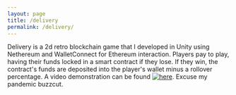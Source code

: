 ```yaml
---
layout: page
title: /delivery
permalink: /delivery/
---
```


Delivery is a 2d retro blockchain game that I developed in Unity using Nethereum and WalletConnect for Ethereum interaction. Players pay to play, having their funds locked in a smart contract if they lose. If they win, the contract's funds are deposited into the player's wallet minus a rollover percentage. A video demonstration can be found [![here](https://img.youtube.com/vi/oru4SNJuhCo/maxresdefault.jpg)](https://youtu.be/oru4SNJuhCo). Excuse my pandemic buzzcut.
